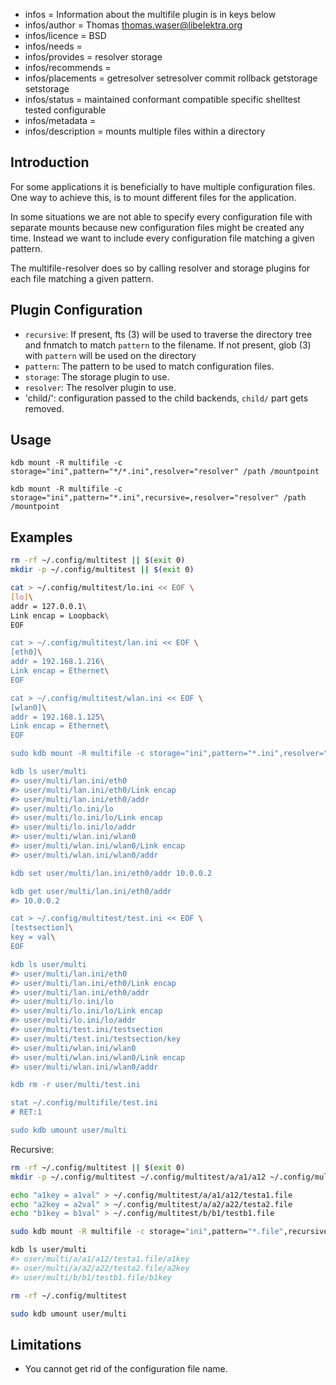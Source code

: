 - infos = Information about the multifile plugin is in keys below
- infos/author = Thomas <thomas.waser@libelektra.org>
- infos/licence = BSD
- infos/needs =
- infos/provides = resolver storage
- infos/recommends =
- infos/placements = getresolver setresolver commit rollback getstorage setstorage
- infos/status = maintained conformant compatible specific shelltest tested configurable
- infos/metadata =
- infos/description = mounts multiple files within a directory

## Introduction

For some applications it is beneficially to have multiple configuration files.
One way to achieve this, is to mount different files for the application.

In some situations we are not able to specify every configuration file with separate mounts
because new configuration files might be created any time.
Instead we want to include every configuration file matching a given pattern.

The multifile-resolver does so by calling resolver and storage plugins for each file matching a given pattern.


## Plugin Configuration

- `recursive`:
  If present, fts (3) will be used to traverse the directory tree and fnmatch to match `pattern` to the filename.
  If not present, glob (3) with `pattern` will be used on the directory
- `pattern`:
  The pattern to be used to match configuration files.
- `storage`:
  The storage plugin to use.
- `resolver`:
  The resolver plugin to use.
- 'child/<configname>':
  configuration passed to the child backends, `child/` part gets removed.

## Usage

`kdb mount -R multifile -c storage="ini",pattern="*/*.ini",resolver="resolver" /path /mountpoint`

`kdb mount -R multifile -c storage="ini",pattern="*.ini",recursive=,resolver="resolver" /path /mountpoint`

## Examples

```sh
rm -rf ~/.config/multitest || $(exit 0)
mkdir -p ~/.config/multitest || $(exit 0)

cat > ~/.config/multitest/lo.ini << EOF \
[lo]\
addr = 127.0.0.1\
Link encap = Loopback\
EOF

cat > ~/.config/multitest/lan.ini << EOF \
[eth0]\
addr = 192.168.1.216\
Link encap = Ethernet\
EOF

cat > ~/.config/multitest/wlan.ini << EOF \
[wlan0]\
addr = 192.168.1.125\
Link encap = Ethernet\
EOF

sudo kdb mount -R multifile -c storage="ini",pattern="*.ini",resolver="resolver" multitest user/multi

kdb ls user/multi
#> user/multi/lan.ini/eth0
#> user/multi/lan.ini/eth0/Link encap
#> user/multi/lan.ini/eth0/addr
#> user/multi/lo.ini/lo
#> user/multi/lo.ini/lo/Link encap
#> user/multi/lo.ini/lo/addr
#> user/multi/wlan.ini/wlan0
#> user/multi/wlan.ini/wlan0/Link encap
#> user/multi/wlan.ini/wlan0/addr

kdb set user/multi/lan.ini/eth0/addr 10.0.0.2

kdb get user/multi/lan.ini/eth0/addr
#> 10.0.0.2

cat > ~/.config/multitest/test.ini << EOF \
[testsection]\
key = val\
EOF

kdb ls user/multi
#> user/multi/lan.ini/eth0
#> user/multi/lan.ini/eth0/Link encap
#> user/multi/lan.ini/eth0/addr
#> user/multi/lo.ini/lo
#> user/multi/lo.ini/lo/Link encap
#> user/multi/lo.ini/lo/addr
#> user/multi/test.ini/testsection
#> user/multi/test.ini/testsection/key
#> user/multi/wlan.ini/wlan0
#> user/multi/wlan.ini/wlan0/Link encap
#> user/multi/wlan.ini/wlan0/addr

kdb rm -r user/multi/test.ini

stat ~/.config/multifile/test.ini
# RET:1

sudo kdb umount user/multi
```

Recursive:

```sh
rm -rf ~/.config/multitest || $(exit 0)
mkdir -p ~/.config/multitest ~/.config/multitest/a/a1/a12 ~/.config/multitest/a/a2/a22 ~/.config/multitest/b/b1|| $(exit 0)

echo "a1key = a1val" > ~/.config/multitest/a/a1/a12/testa1.file
echo "a2key = a2val" > ~/.config/multitest/a/a2/a22/testa2.file
echo "b1key = b1val" > ~/.config/multitest/b/b1/testb1.file

sudo kdb mount -R multifile -c storage="ini",pattern="*.file",recursive=,resolver="resolver" multitest user/multi

kdb ls user/multi
#> user/multi/a/a1/a12/testa1.file/a1key
#> user/multi/a/a2/a22/testa2.file/a2key
#> user/multi/b/b1/testb1.file/b1key

rm -rf ~/.config/multitest

sudo kdb umount user/multi
```

## Limitations

- You cannot get rid of the configuration file name.
